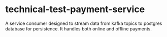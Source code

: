 # technical-test-payment-service
A service consumer designed to stream data from kafka topics to postgres database for persistence. It handles both online and offline payments. 
